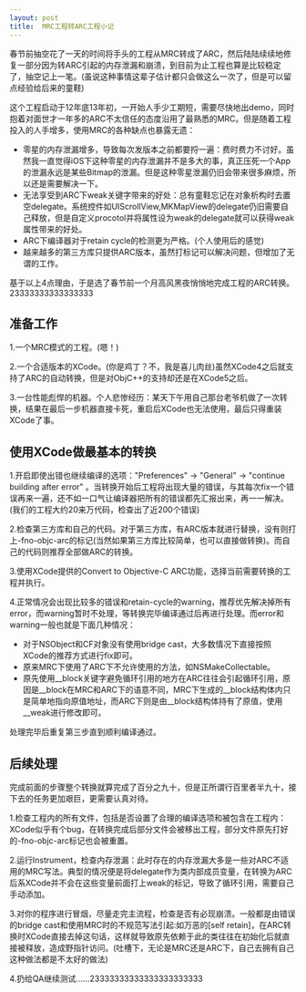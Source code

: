```yaml
---
layout: post
title:  MRC工程转ARC工程小记
---
```


春节前抽空花了一天的时间将手头的工程从MRC转成了ARC，然后陆陆续续地修复一部分因为转ARC引起的内存泄漏和崩溃，到目前为止工程也算是比较稳定了，抽空记上一笔。(虽说这种事情这辈子估计都只会做这么一次了，但是可以留点经验给后来的童鞋)

这个工程启动于12年底13年初，一开始人手少工期短，需要尽快地出demo，同时抱着对面世才一年多的ARC不太信任的态度沿用了最熟悉的MRC。但是随着工程投入的人手增多，使用MRC的各种缺点也暴露无遗：

* 零星的内存泄漏增多，导致每次发版本之前都要捋一遍：费时费力不讨好。虽然我一直觉得iOS下这种零星的内存泄漏并不是多大的事，真正压死一个App的泄漏永远是某些Bitmap的泄漏。但是这种零星泄漏仍旧会带来很多麻烦，所以还是需要解决一下。
* 无法享受到ARC下weak关键字带来的好处：总有童鞋忘记在对象析构时去置空delegate。系统控件如UIScrollView,MKMapView的delegate仍旧需要自己释放，但是自定义procotol并将属性设为weak的delegate就可以获得weak属性带来的好处。
* ARC下编译器对于retain cycle的检测更为严格。(个人使用后的感觉)
* 越来越多的第三方库只提供ARC版本，虽然打标记可以解决问题，但增加了无谓的工作。

基于以上4点理由，于是选了春节前一个月高风黑夜悄悄地完成工程的ARC转换。23333333333333333

## 准备工作

1.一个MRC模式的工程。(嗯！)

2.一个合适版本的XCode。(你是鸡丁？不，我是喜儿肉丝)虽然XCode4之后就支持了ARC的自动转换，但是对ObjC++的支持却还是在XCode5之后。

3.一台性能彪悍的机器。个人悲惨经历：某天下午用自己那台老爷机做了一次转换，结果在最后一步机器直接卡死，重启后XCode也无法使用，最后只得重装XCode了事。

## 使用XCode做最基本的转换

1.开启即使出错也继续编译的选项："Preferences" -> "General" -> "continue building after error"
。当转换开始后工程将出现大量的错误，与其每次fix一个错误再来一遍，还不如一口气让编译器把所有的错误都先汇报出来，再一一解决。(我们的工程大约20来万代码，检查出了近200个错误)

2.检查第三方库和自己的代码。对于第三方库，有ARC版本就进行替换，没有则打上-fno-objc-arc的标记(当然如果第三方库比较简单，也可以直接做转换)。而自己的代码则推荐全部做ARC的转换。

3.使用XCode提供的Convert to Objective-C ARC功能，选择当前需要转换的工程并执行。

4.正常情况会出现比较多的错误和retain-cycle的warning，推荐优先解决掉所有error，而warning暂时不处理，等转换完毕编译通过后再进行处理。而error和warning一般也就是下面几种情况：

* 对于NSObject和CF对象没有使用bridge cast，大多数情况下直接按照XCode的推荐方式进行fix即可。
* 原来MRC下使用了ARC下不允许使用的方法，如NSMakeCollectable。
* 原先使用\_\_block关键字避免循环引用的地方在ARC往往会引起循环引用，原因是\_\_block在MRC和ARC下的语意不同，MRC下生成的\_\_block结构体内只是简单地指向原值地址，而ARC下则是由\_\_block结构体持有了原值，使用\_\_weak进行修改即可。

处理完毕后重复第三步直到顺利编译通过。

## 后续处理

完成前面的步骤整个转换就算完成了百分之九十，但是正所谓行百里者半九十，接下去的任务更加艰巨，更需要认真对待。

1.检查工程内的所有文件，包括是否设置了合理的编译选项和被包含在工程内：XCode似乎有个bug，在转换完成后部分文件会被移出工程，部分文件原先打好的-fno-objc-arc标记也会被重置。

2.运行Instrument，检查内存泄漏：此时存在的内存泄漏大多是一些对ARC不适用的MRC写法。典型的情况便是将delegate作为类内部成员变量，在转换为ARC后系XCode并不会在这些变量前面打上weak的标记，导致了循环引用，需要自己手动添加。

3.对你的程序进行冒烟，尽量走完主流程，检查是否有必现崩溃。一般都是由错误的bridge cast和使用MRC时的不规范写法引起:如万恶的[self retain]，在ARC转换时XCode直接去掉这句话，这样就导致原先依赖于此的类往往在初始化后就直接被释放，造成野指针访问。(吐槽下，无论是MRC还是ARC下，自己去拥有自己这种做法都是不太好的做法)

4.扔给QA继续测试……23333333333333333333333
